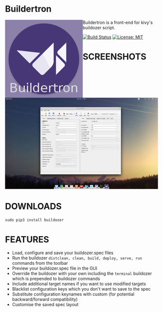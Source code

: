 # Buildertron

<img align="left" src="buildertron/buildertron.png?raw=true"/>

Buildertron is a front-end for kivy's buildozer script.

[![Build Status](https://travis-ci.org/swprojects/Buildertron.svg?branch=master)](https://travis-ci.org/swprojects/Buildertron)
[![License: MIT](https://img.shields.io/badge/License-MIT-yellow.svg)](https://opensource.org/licenses/MIT)

#
# SCREENSHOTS
<img align="center" src="resources/screenshots/main.png?raw=true"/>


# DOWNLOADS
`sudo pip3 install buildozer`


# FEATURES

- Load, configure and save your buildozer.spec files
- Run the buildozer `distclean, clean, build, deploy, serve, run` commands from the toolbar
- Preview your buildozer.spec file in the GUI
- Override the buildozer with your own including the `terminal` buildozer which is prepended to buildozer commands
- Include additional target names if you want to use modified targets
- Blacklist configuration keys which you don't want to save to the spec
- Substitute configuration keynames with custom (for potential backward/forward compatibility)
- Customise the saved spec layout
